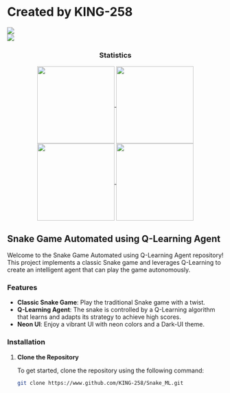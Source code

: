 # **Created by KING-258**

<div> 
  <a href="https://github.com/KING-258" target="_blank"><img src="https://img.shields.io/badge/GitHub-100000?style=for-the-badge&logo=github&logoColor=white" target="_blank"></a>
</div>

<img src="https://user-images.githubusercontent.com/73097560/115834477-dbab4500-a447-11eb-908a-139a6edaec5c.gif">

<h3 align="center">Statistics</h3>
<div align="center">
  <a href="https://github.com/KING-258">
    <img align="center" src="http://github-profile-summary-cards.vercel.app/api/cards/repos-per-language?username=KING-258&theme=2077" height="180em" />
    <img align="center" src="http://github-profile-summary-cards.vercel.app/api/cards/stats?username=KING-258&theme=2077" height="180em" />
    <img align="center" src="http://github-profile-summary-cards.vercel.app/api/cards/most-commit-language?username=KING-258&theme=2077" height="180em" />
    <img align="center" src="http://github-profile-summary-cards.vercel.app/api/cards/productive-time?username=KING-258&theme=2077" height="180em" />
  </a>
</div>

## Snake Game Automated using Q-Learning Agent

Welcome to the Snake Game Automated using Q-Learning Agent repository! This project implements a classic Snake game and leverages Q-Learning to create an intelligent agent that can play the game autonomously.

### Features

- **Classic Snake Game**: Play the traditional Snake game with a twist.
- **Q-Learning Agent**: The snake is controlled by a Q-Learning algorithm that learns and adapts its strategy to achieve high scores.
- **Neon UI**: Enjoy a vibrant UI with neon colors and a Dark-UI theme.

### Installation

1. **Clone the Repository**

   To get started, clone the repository using the following command:

   ```bash
   git clone https://www.github.com/KING-258/Snake_ML.git
